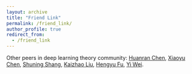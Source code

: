 ```yaml
---
layout: archive
title: "Friend Link"
permalink: /friend_link/
author_profile: true
redirect_from:
  - /friend_link
---
```


Other peers in deep learning theory community: [Huanran Chen](https://huanranchen.github.io/), [Xiaoyu Chen](https://xiaoyuchen.me/), [Shuning Shang](https://nooraovo.github.io), [Kaizhao Liu](https://openreview.net/profile?id=~Kaizhao_Liu1), [Hengyu Fu](https://dblp.org/pid/352/5349.html), [Yi Wei](https://yee-millennium.github.io/).

